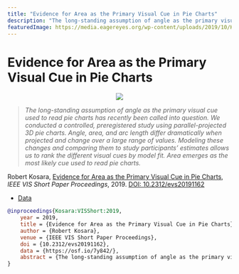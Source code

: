 ```yaml
---
title: "Evidence for Area as the Primary Visual Cue in Pie Charts"
description: "The long-standing assumption of angle as the primary visual cue used to read pie charts has recently been called into question. We conducted a controlled, preregistered study using parallel-projected 3D pie charts. Angle, area, and arc length differ dramatically when projected and change over a large range of values. Modeling these changes and comparing them to study participants’ estimates allows us to rank the different visual cues by model fit. Area emerges as the most likely cue used to read pie charts."
featuredImage: https://media.eagereyes.org/wp-content/uploads/2019/10/Kosara-VISShort-2019.png
---
```


# Evidence for Area as the Primary Visual Cue in Pie Charts

<p align="center"><img src="https://media.eagereyes.org/wp-content/uploads/2019/10/Kosara-VISShort-2019.png" /></p>

> _The long-standing assumption of angle as the primary visual cue used to read pie charts has recently been called into question. We conducted a controlled, preregistered study using parallel-projected 3D pie charts. Angle, area, and arc length differ dramatically when projected and change over a large range of values. Modeling these changes and comparing them to study participants’ estimates allows us to rank the different visual cues by model fit. Area emerges as the most likely cue used to read pie charts._

Robert Kosara, <a href="https://media.eagereyes.org/papers/2019/Kosara-VISShort-2019.pdf" target="_blank">Evidence for Area as the Primary Visual Cue in Pie Charts</a>, _IEEE VIS Short Paper Proceedings_, 2019. <a href="https://dx.doi.org/10.2312/evs20191162" target="_new">DOI: 10.2312/evs20191162</a>

- <a href="https://osf.io/7y842/">Data</a>

```bibtex
@inproceedings{Kosara:VISShort:2019,
	year = 2019,
	title = {Evidence for Area as the Primary Visual Cue in Pie Charts},
	author = {Robert Kosara},
	venue = {IEEE VIS Short Paper Proceedings},
	doi = {10.2312/evs20191162},
	data = {https://osf.io/7y842/},
	abstract = {The long-standing assumption of angle as the primary visual cue used to read pie charts has recently been called into question. We conducted a controlled, preregistered study using parallel-projected 3D pie charts. Angle, area, and arc length differ dramatically when projected and change over a large range of values. Modeling these changes and comparing them to study participants’ estimates allows us to rank the different visual cues by model fit. Area emerges as the most likely cue used to read pie charts.},
}
```

